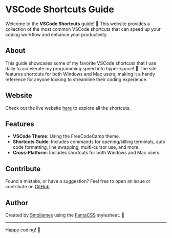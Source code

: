 # VSCode Shortcuts Guide

Welcome to the **VSCode Shortcuts** guide! 🚀 This website provides a collection of the most common VSCode shortcuts that can speed up your coding workflow and enhance your productivity.

## About

This guide showcases some of my favorite VSCode shortcuts that I use daily to accelerate my programming speed into hyper-space! 🌌 The site features shortcuts for both Windows and Mac users, making it a handy reference for anyone looking to streamline their coding experience.

## Website

Check out the live website [here](https://www.vscodeshortcuts.smoljames.com) to explore all the shortcuts.

## Features

- **VSCode Theme**: Using the FreeCodeCamp theme.
- **Shortcuts Guide**: Includes commands for opening/killing terminals, auto code formatting, line swapping, multi-cursor use, and more.
- **Cross-Platform**: Includes shortcuts for both Windows and Mac users.

## Contribute

Found a mistake, or have a suggestion? Feel free to open an issue or contribute on [GitHub](https://github.com/jamezmca/vscode-shortcuts).

## Author

Created by [Smoljames](https://www.smoljames.com) using the [FantaCSS](https://www.fantacss.smoljames.com) stylesheet. 💛

---

Happy coding! 🎉
